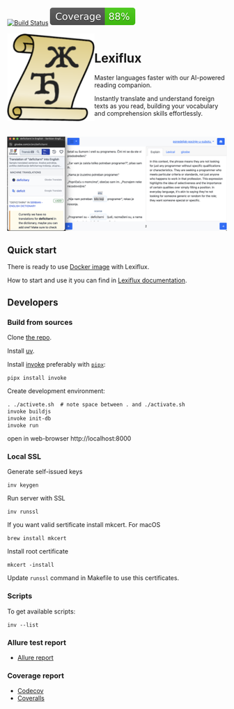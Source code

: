 [![Build Status](https://github.com/andgineer/lexiflux/workflows/CI/badge.svg)](https://github.com/andgineer/lexiflux/actions)
[![Coverage](https://raw.githubusercontent.com/andgineer/lexiflux/python-coverage-comment-action-data/badge.svg)](https://htmlpreview.github.io/?https://github.com/andgineer/lexiflux/blob/python-coverage-comment-action-data/htmlcov/index.html)
<br/><br/>
<img align="left" width="200" src="lexiflux/static/android-chrome-192x192.png" />

# Lexiflux

Master languages faster with our AI-powered reading companion. 

Instantly translate and understand foreign texts as you read, building your vocabulary and comprehension skills effortlessly.

<br clear="left"/>

![Monday](docs/src/en/images/ponedeljak-pocinje-u-subotu.jpg)

## Quick start
There is ready to use [Docker image](https://hub.docker.com/r/andgineer/lexiflux) with Lexiflux.

How to start and use it you can find in [Lexiflux documentation](https://lexiflux.sorokin.engineer).

## Developers
### Build from sources
Clone [the repo](https://github.com/andgineer/lexiflux).

Install [uv](https://github.com/astral-sh/uv).

Install [invoke](https://docs.pyinvoke.org/en/stable/) preferably with 
[`pipx`](https://pypa.github.io/pipx/):

    pipx install invoke

Create development environment:

    . ./activete.sh  # note space between . and ./activate.sh
    invoke buildjs
    invoke init-db
    invoke run

open in web-browser http://localhost:8000

### Local SSL
Generate self-issued keys

    inv keygen

Run server with SSL

    inv runssl

If you want valid sertificate install mkcert. For macOS

    brew install mkcert

Install root certificate

    mkcert -install

Update `runssl` command in Makefile to use this certificates.

### Scripts
To get available scripts:

    inv --list

### Allure test report

* [Allure report](https://andgineer.github.io/lexiflux/builds/tests/)

### Coverage report
* [Codecov](https://app.codecov.io/gh/andgineer/lexiflux/tree/main/src%2Fgarmin_daily)
* [Coveralls](https://coveralls.io/github/andgineer/lexiflux)
